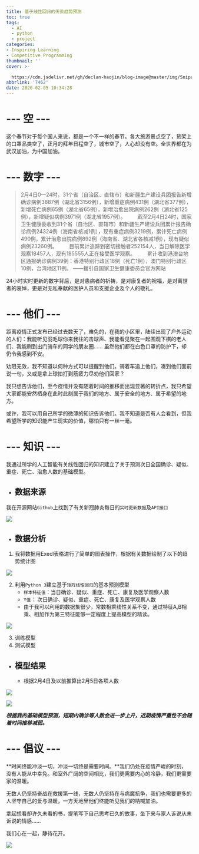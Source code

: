 ```yaml
---
title: 基于线性回归的传染趋势预测
toc: true
tags:
  - AI
  - python
  - project
categories:
- Inspiring Learning
- Competitive Programming
thumbnail: ''
cover: >-

  https://cdn.jsdelivr.net/gh/declan-haojin/blog-image@master/img/Snipaste_2020-02-06_10-48-07.png
abbrlink: '7462'
date: 2020-02-05 10:34:28
---
```


# --- 空 ---

​	这个春节对于每个国人来说，都是一个不一样的春节。各大旅游景点空了，货架上的口罩品类空了，正月的拜年日程空了，城市空了，人心却没有空。全世界都在为武汉加油，为中国加油。


# --- 数字 ---


> ​		2月4日0—24时，31个省（自治区、直辖市）和新疆生产建设兵团报告新增确诊病例3887例（湖北省3156例），新增重症病例431例（湖北省377例），新增死亡病例65例（湖北省65例），新增治愈出院病例262例（湖北省125例），新增疑似病例3971例（湖北省1957例）。
> 　　截至2月4日24时，国家卫生健康委收到31个省（自治区、直辖市）和新疆生产建设兵团累计报告确诊病例24324例（海南省核减1例），现有重症病例3219例，累计死亡病例490例，累计治愈出院病例892例（海南省、湖北省各核减1例），现有疑似病例23260例。
> 　　目前累计追踪到密切接触者252154人，当日解除医学观察18457人，现有185555人正在接受医学观察。
> 　　累计收到港澳台地区通报确诊病例39例：香港特别行政区18例（死亡1例），澳门特别行政区10例，台湾地区11例。
>  ——援引自国家卫生健康委员会官方网站

​	24小时实时更新的数字背后，是对患病者的祈祷，是对康复者的祝福，是对离世者的哀悼，更是对无私奉献的医护人员和支援企业及个人的敬礼。

<!--more-->


# --- 他们 ---

​	距离疫情正式发布已经过去数天了，难免的，在我的小区里，陆续出现了户外运动的人们：我能听见羽毛球你来我往的击球声、我能看见聚在一起围观下棋的老人们、我能刷到出门骑车的同学的朋友圈…… 虽然他们都在白色口罩的防护下，却仍令我感到不安。

​	劝阻无效，我不知道以何种方式可以提醒到他们。骑着车追上他们，凑到他们面前说一句，又或是拿上球拍打到筋疲力尽劝他们回家？

​	我只想告诉他们，至今疫情并没有随着时间的推移而出现显著的转折点，我只希望大家都能安然栖身在此时此刻属于我们的地方、属于安全的地方、属于希望的地方。

​	或许，我可以用自己所学的微薄的知识告诉他们。我不知道是否有人会看到，但我希望所学的知识能产生现实的价值，哪怕只有一丝一毫。

# --- 知识 ---

​	我通过所学的人工智能有关线性回归的知识建立了关于预测次日全国确诊、疑似、重症、死亡、治愈人数的基础模型。

- ## **数据来源**

我在开源网站`Github`上找到了有关新冠肺炎每日的`实时更新数据`及`API接口`

![](http://q56w84vfa.bkt.clouddn.com/blog/20200206/3agb4dKjQHjm.png)

- ## **数据分析**

1. 我将数据用Execl表格进行了简单的图表操作，根据有关数据绘制了以下的趋势统计图

![](http://q56w84vfa.bkt.clouddn.com/blog/20200206/XpgXKP6Qqov3.png)

2. 利用`Python 3`建立基于`矩阵线性回归`的基本预测模型
   - `样本特征值`：当日确诊、疑似、重症、死亡、康复及医学观察人数
   - `Y值`： 次日确诊、疑似、重症、死亡、康复及医学观察人数 
   - 由于我可以利用的数据集很少，常数相乘线性关系不变，通过特征A,B相乘、相加作为第三特征能够一定程度上提高模型的精读。

![](http://q56w84vfa.bkt.clouddn.com/blog/20200206/f9HzMHXgEuHa.png)

3. 训练模型
4. 测试模型

- ## **模型结果**

  - 根据2月4日及以前推算出2月5日各项人数
  

![](http://q56w84vfa.bkt.clouddn.com/blog/20200206/FipMMHpQJFS0.png)

![](http://q56w84vfa.bkt.clouddn.com/blog/20200206/biWecwSY1lW1.png)

***根据我的基础模型预测，短期内确诊等人数会进一步上升，近期疫情严重性不会随着时间推移减弱。***

# --- 倡议 ---

**时间终能冲淡一切，冲淡一切终是需要时间。**我们仍处在疫情严峻的时刻，没有人能从中幸免。和室外广阔的空间相比，我们更需要内心的冷静，我们更需要家的温暖。

无数人仍坚持奋战在救援第一线，无数人仍坚持在与病魔抗争，我们也需要更多的人坚守自己的爱与温暖，一方天地里他们终能听见我们的呐喊加油。

拿起想看却许久未看的书，提笔写下自己思考已久的故事，坐下来与家人诉说从未诉说的情感…… 

我们心在一起，静待花开。

![](http://q56w84vfa.bkt.clouddn.com/blog/20200206/SRRXKABPLjsv.png)